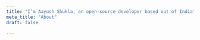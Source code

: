 ```yaml
---
title: "I’m Aayush Shukla, an open-source developer based out of India"
meta_title: "About"
draft: false

---
```


